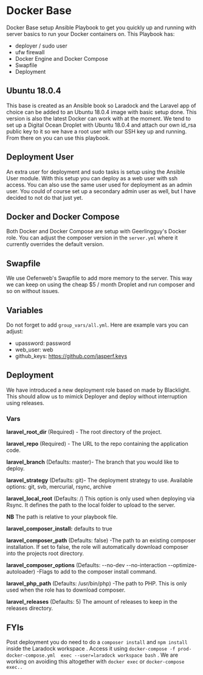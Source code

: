 # Docker Base

Docker Base setup Ansible Playbook to get you quickly up and running with server basics to run your Docker containers on. This Playbook has: 
- deployer / sudo user
- ufw firewall
- Docker Engine and Docker Compose
- Swapfile
- Deployment

## Ubuntu 18.0.4
This base is created as an Ansible book so Laradock and the Laravel app of choice can be added to an Ubuntu 18.0.4 image with basic setup done. This version is also the latest Docker can work with at the moment. We tend to set up a Digital Ocean Droplet with Ubuntu 18.0.4 and attach our own id_rsa public key to it so we have a root user with our SSH key up and running. From there on you can use this playbook.

## Deployment User
An extra user for deployment and sudo tasks is setup using the Ansible User module. With this setup you can deploy as a web user with ssh access. You can also use the same user used for deployment as an admin user. You could of course set up a secondary admin user as well, but I have decided to not do that just yet.

## Docker and Docker Compose

Both Docker and Docker Compose are setup with Geerlingguy's Docker role. You can adjust the composer version in the `server.yml` where it currently overrides the default version.

## Swapfile

We use Oefenweb's Swapfile to add more memory to the server. This way we can keep on using the cheap $5 / month Droplet and run composer and so on without issues.

## Variables

Do not forget to add `group_vars/all.yml`. Here are example vars you can adjust:
- upassword: password
- web_user: web
- github_keys: https://github.com/jasperf.keys

## Deployment

We have introduced a new deployment role based on made by Blacklight. This should allow us to mimick Deployer and deploy without interruption using releases.

### Vars

**laravel_root_dir** (Required) - The root directory of the project.

**laravel_repo** (Required) - The URL to the repo containing the application code.

**laravel_branch** (Defaults: master)- The branch that you would like to deploy.

**laravel_strategy** (Defaults: git)- The deployment strategy to use. Available options: git, svb, mercurial, rsync, archive

**laravel_local_root** (Defaults: /) This option is only used when deploying via Rsync. It defines the path to the local folder to upload to the server.

**NB** The path is relative to your playbook file.

**laravel_composer_install:** defaults to true

**laravel_composer_path** (Defaults: false) -The path to an existing composer installation. If set to false, the role will automatically download composer into the projects root directory.

**laravel_composer_options** (Defaults: --no-dev --no-interaction --optimize-autoloader) -Flags to add to the composer install command.

**laravel_php_path** (Defaults: /usr/bin/php) -The path to PHP. This is only used when the role has to download composer.

**laravel_releases** (Defaults: 5) The amount of releases to keep in the releases directory.



## FYIs

Post deployment you do need to do a `composer install` and `npm install` inside the Laradock workspace . Access it using `docker-compose -f prod-docker-compose.yml  exec --user=laradock workspace bash` . We are working on avoiding this altogether with `docker exec` or `docker-compose exec..`

